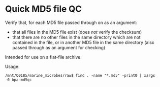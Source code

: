 # Quick MD5 file QC

Verify that, for each MD5 file passed through on as an argument:

 - that all files in the MD5 file exist (does *not* verify the checksum)
 - that there are no other files in the same directory which are not contained in the file, or in another MD5 file in the same directory (also passed through as an argument for checking)

Intended for use on a flat-file archive.

Usage:

```
/mnt/Q0185/marine_microbes/raw$ find . -name "*.md5" -print0 | xargs -0 bpa-md5qc
```


